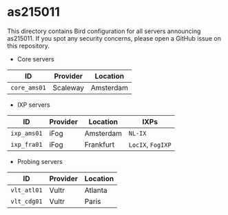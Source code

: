 # as215011

This directory contains Bird configuration for all servers announcing as215011. If you spot any security concerns, please open a GitHub issue on this repository.

* Core servers

ID          | Provider     | Location
------------| -------------|-----------
`core_ams01`  | Scaleway     | Amsterdam

* IXP servers

ID         | Provider    | Location    |  IXPs
-----------| ------------|-------------|--------------------
`ixp_ams01`  | iFog        | Amsterdam   | `NL-IX`
`ixp_fra01`  | iFog        | Frankfurt   | `LocIX`, `FogIXP`

* Probing servers

ID           | Provider      | Location
-------------| --------------|-----------
`vlt_atl01`  | Vultr       | Atlanta
`vlt_cdg01`  | Vultr       | Paris
